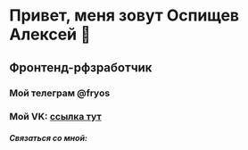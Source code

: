 # Привет, меня зовут Оспищев Алексей 👋
## Фронтенд-рфзработчик
### Мой телеграм @fryos
### Мой VK: [ссылка тут](https://vk.com/ospishchev)

##### Связаться со мной: 
